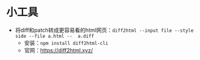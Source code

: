 # 小工具

- 将diff和patch转成更容易看的html网页：`diff2html --input file --style side --file a.html --  a.diff`
  - 安装：`npm install diff2html-cli`
  - 官网：https://diff2html.xyz/

